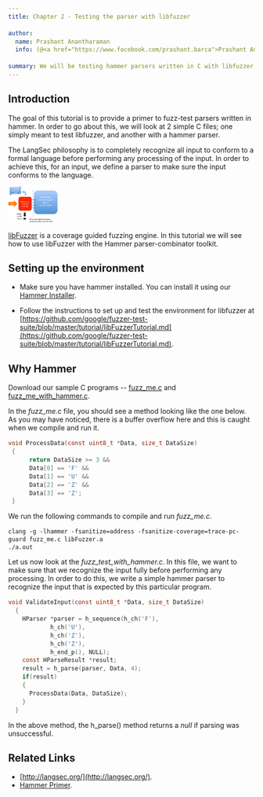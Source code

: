 ```yaml
---
title: Chapter 2 - Testing the parser with libfuzzer

author:
  name: Prashant Anantharaman
  info: (@<a href="https://www.facebook.com/prashant.barca">Prashant Anantharaman</a>)
  
summary: We will be testing hammer parsers written in C with libfuzzer to expose common C stack overflows, buffer overflows, memory leaks, etc.
---
```


## Introduction

The goal of this tutorial is to provide a primer to fuzz-test parsers written in hammer. In order to go about this, we will look at 2 simple C files; one simply meant to test libfuzzer, and another with a hammer parser.

The LangSec philosophy is to completely recognize all input to conform to a formal language before performing any processing of the input. In order to achieve this, for an input, we define a parser to make sure the input conforms to the language.

<img src="/pattern.png" style="width:20%;"/>

[libFuzzer](https://github.com/google/fuzzer-test-suite/blob/master/tutorial/libFuzzerTutorial.md) is a coverage guided fuzzing engine. In this tutorial we will see how to use libFuzzer with the Hammer parser-combinator toolkit.

## Setting up the environment

- Make sure you have hammer installed. You can install it using our [Hammer Installer](https://github.com/prashantbarca/hammer-installer).

- Follow the instructions to set up and test the environment for libfuzzer at [https://github.com/google/fuzzer-test-suite/blob/master/tutorial/libFuzzerTutorial.md](https://github.com/google/fuzzer-test-suite/blob/master/tutorial/libFuzzerTutorial.md).

## Why Hammer

Download our sample C programs -- [fuzz_me.c](/fuzz_me.c) and [fuzz_me_with_hammer.c](/fuzz_me_with_hammer.c).

In the _fuzz_me.c_ file, you should see a method looking like the one below. As you may have noticed, there is a buffer overflow here and this is caught when we compile and run it.


```c
void ProcessData(const uint8_t *Data, size_t DataSize)
 {       
      return DataSize >= 3 &&
      Data[0] == 'F' &&
      Data[1] == 'U' &&
      Data[2] == 'Z' &&
      Data[3] == 'Z';
 }
```

We run the following commands to compile and run _fuzz_me.c_.

```shell
clang -g -lhammer -fsanitize=address -fsanitize-coverage=trace-pc-guard fuzz_me.c libFuzzer.a
./a.out
```

Let us now look at the _fuzz_test_with_hammer.c_. In this file, we want to make sure that we recognize the input fully before performing any processing. In order to do this, we write a simple hammer parser to recognize the input that is expected by this particular program.

```c
void ValidateInput(const uint8_t *Data, size_t DataSize) 
  {
    HParser *parser = h_sequence(h_ch('F'),
    	    h_ch('U'),
            h_ch('Z'),
            h_ch('Z'),
            h_end_p(), NULL);
    const HParseResult *result;
    result = h_parse(parser, Data, 4); 
    if(result)
    {
      ProcessData(Data, DataSize);
    }
  }
```

In the above method, the h_parse() method returns a _null_ if parsing was unsuccessful.

## Related Links

- [http://langsec.org/](http://langsec.org/).
- [Hammer Primer](https://github.com/sergeybratus/HammerPrimer).